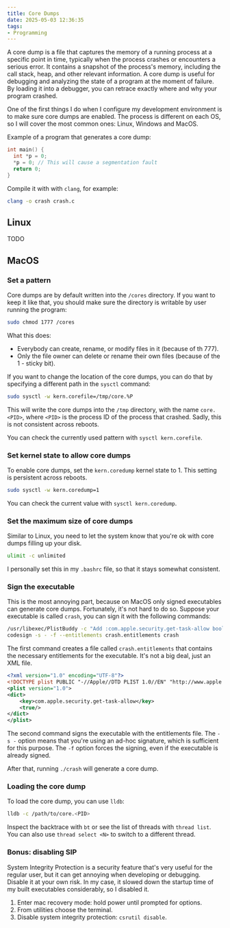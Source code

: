 ```yaml
---
title: Core Dumps
date: 2025-05-03 12:36:35
tags:
- Programming
---
```


A core dump is a file that captures the memory of a running process at a specific point in time, typically when the
process crashes or encounters a serious error. It contains a snapshot of the process's memory, including the call stack,
heap, and other relevant information. A core dump is useful for debugging and analyzing the state of a program at
the moment of failure. By loading it into a debugger, you can retrace exactly where and why your program crashed.

One of the first things I do when I configure my development environment is to make sure core dumps are enabled. The
process is different on each OS, so I will cover the most common ones: Linux, Windows and MacOS.

Example of a program that generates a core dump:

```c
int main() {
  int *p = 0;
  *p = 0; // This will cause a segmentation fault
  return 0;
}
```

Compile it with with `clang`, for example:

```bash
clang -o crash crash.c
```

## Linux

TODO

## MacOS

### Set a pattern

Core dumps are by default written into the `/cores` directory. If you want to keep it like that, you should make sure the
directory is writable by user running the program:

```bash
sudo chmod 1777 /cores
```

What this does:
- Everybody can create, rename, or modify files in it (because of th 777).
- Only the file owner can delete or rename their own files (because of the 1 - sticky bit).

If you want to change the location of the core dumps, you can do that by specifying a different path in the `sysctl` command:

```bash
sudo sysctl -w kern.corefile=/tmp/core.%P
```

This will write the core dumps into the `/tmp` directory, with the name `core.<PID>`, where `<PID>` is the process ID
of the process that crashed. Sadly, this is not consistent across reboots.

You can check the currently used pattern with `sysctl kern.corefile`.

### Set kernel state to allow core dumps

To enable core dumps, set the `kern.coredump` kernel state to 1. This setting is persistent across reboots.

```bash
sudo sysctl -w kern.coredump=1
```

You can check the current value with `sysctl kern.coredump`.

### Set the maximum size of core dumps

Similar to Linux, you need to let the system know that you're ok with core dumps filling up your disk.

```bash
ulimit -c unlimited
```

I personally set this in my `.bashrc` file, so that it stays somewhat consistent.

### Sign the executable

This is the most annoying part, because on MacOS only signed executables can generate core dumps. Fortunately, it's
not hard to do so. Suppose your executable is called `crash`, you can sign it with the following commands:

```bash
/usr/libexec/PlistBuddy -c "Add :com.apple.security.get-task-allow bool true" crash.entitlements
codesign -s - -f --entitlements crash.entitlements crash
```

The first command creates a file called `crash.entitlements` that contains the necessary entitlements for the executable.
It's not a big deal, just an XML file.

```xml
<?xml version="1.0" encoding="UTF-8"?>
<!DOCTYPE plist PUBLIC "-//Apple//DTD PLIST 1.0//EN" "http://www.apple.com/DTDs/PropertyList-1.0.dtd">
<plist version="1.0">
<dict>
	<key>com.apple.security.get-task-allow</key>
	<true/>
</dict>
</plist>
```

The second command signs the executable with the entitlements file. The `-s -` option means that you're using an ad-hoc
signature, which is sufficient for this purpose. The `-f` option forces the signing, even if the executable is already
signed.

After that, running `./crash` will generate a core dump.

### Loading the core dump

To load the core dump, you can use `lldb`:

```bash
lldb -c /path/to/core.<PID>
```

Inspect the backtrace with `bt` or see the list of threads with `thread list`. You can also use `thread select <N>`
to switch to a different thread.

### Bonus: disabling SIP

System Integrity Protection is a security feature that's very useful for the regular user, but it can get annoying when
developing or debugging. Disable it at your own risk. In my case, it slowed down the startup time of my built executables
considerably, so I disabled it.

1. Enter mac recovery mode: hold power until prompted for options.
2. From utilities choose the terminal.
3. Disable system integrity protection: `csrutil disable`.
